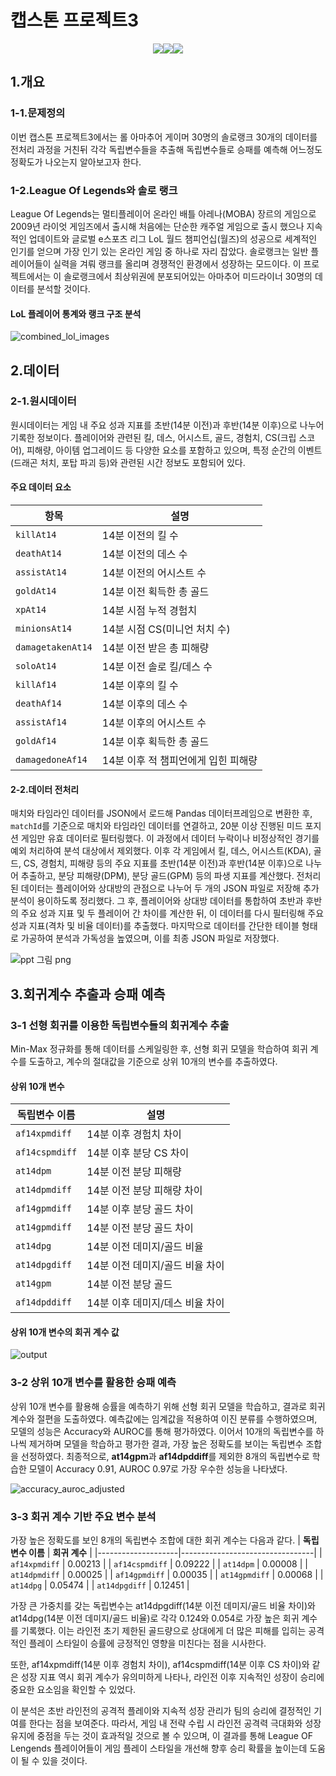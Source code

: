 # 캡스톤 프로젝트3

<p align="center"><img src="https://img.shields.io/badge/python-%233776AB.svg?&style=for-the-badge&logo=python&logoColor=white" /><img src="https://img.shields.io/badge/pytorch-%23EE4C2C.svg?&style=for-the-badge&logo=pytorch&logoColor=white" /><img src="https://img.shields.io/badge/pycharm-%23000000.svg?&style=for-the-badge&logo=pycharm&logoColor=white" /><p>

## 1.개요
### 1-1.문제정의
이번 캡스톤 프로젝트3에서는 롤 아마추어 게이머 30명의 솔로랭크 30개의 데이터를 전처리 과정을
거친뒤 각각 독립변수들을 추출해 독립변수들로 승패를 예측해 어느정도 정확도가 나오는지 알아보고자 한다.

### 1-2.League Of Legends와 솔로 랭크
League Of Legends는 멀티플레이어 온라인 배틀 아레나(MOBA) 장르의 게임으로 2009년 라이엇 게임즈에서 출시해 처음에는 단순한 캐주얼 게임으로 출시 했으나 지속적인 업데이트와 글로벌 e스포츠 리그 LoL 월드 챔피언십(월즈)의 성공으로 세계적인 인기를 얻으며 가장 인기 있는 온라인 게임 중 하나로 자리 잡았다.
솔로랭크는 일반 플레이어들이 실력을 겨뤄 랭크를 올리며 경쟁적인 환경에서 성장하는 모드이다. 이 프로젝트에서는 이 솔로랭크에서 최상위권에 분포되어있는 아마추어 미드라이너 30명의 데이터를 분석할 것이다.
#### LoL 플레이어 통계와 랭크 구조 분석
![combined_lol_images](https://github.com/user-attachments/assets/306f28dd-604f-47bb-ae19-e1a1be9f5bf3)

## 2.데이터
### 2-1.원시데이터
원시데이터는 게임 내 주요 성과 지표를 초반(14분 이전)과 후반(14분 이후)으로 나누어 기록한 정보이다. 플레이어와 관련된 킬, 데스, 어시스트, 골드, 경험치, CS(크립 스코어), 피해량, 아이템 업그레이드 등 다양한 요소를 포함하고 있으며, 특정 순간의 이벤트(드래곤 처치, 포탑 파괴 등)와 관련된 시간 정보도 포함되어 있다.
#### 주요 데이터 요소

| **항목**         | **설명**                           |
|------------------|-----------------------------------|
| `killAt14`       | 14분 이전의 킬 수                   |
| `deathAt14`      | 14분 이전의 데스 수                 |
| `assistAt14`     | 14분 이전의 어시스트 수             |
| `goldAt14`       | 14분 이전 획득한 총 골드            |
| `xpAt14`         | 14분 시점 누적 경험치               |
| `minionsAt14`    | 14분 시점 CS(미니언 처치 수)        |
| `damagetakenAt14`| 14분 이전 받은 총 피해량             |
| `soloAt14`       | 14분 이전 솔로 킬/데스 수             |
| `killAf14`       | 14분 이후의 킬 수                   |
| `deathAf14`      | 14분 이후의 데스 수                    |
| `assistAf14`     | 14분 이후의 어시스트 수               |
| `goldAf14`       | 14분 이후 획득한 총 골드            |
| `damagedoneAf14` | 14분 이후 적 챔피언에게 입힌 피해량  |

#### 2-2.데이터 전처리
매치와 타임라인 데이터를 JSON에서 로드해 Pandas 데이터프레임으로 변환한 후, `matchId`를 기준으로 매치와 타임라인 데이터를 연결하고, 20분 이상 진행된 미드 포지션 게임만 유효 데이터로 필터링했다. 이 과정에서 데이터 누락이나 비정상적인 경기를 예외 처리하여 분석 대상에서 제외했다. 이후 각 게임에서 킬, 데스, 어시스트(KDA), 골드, CS, 경험치, 피해량 등의 주요 지표를 초반(14분 이전)과 후반(14분 이후)으로 나누어 추출하고, 분당 피해량(DPM), 분당 골드(GPM) 등의 파생 지표를 계산했다. 전처리된 데이터는 플레이어와 상대방의 관점으로 나누어 두 개의 JSON 파일로 저장해 추가 분석이 용이하도록 정리했다.
그 후, 플레이어와 상대방 데이터를 통합하여 초반과 후반의 주요 성과 지표 및 두 플레이어 간 차이를 계산한 뒤, 이 데이터를 다시 필터링해 주요 성과 지표(격차 및 비율 데이터)를 추출했다. 마지막으로 데이터를 간단한 테이블 형태로 가공하여 분석과 가독성을 높였으며, 이를 최종 JSON 파일로 저장했다.


![ppt 그림 png](https://github.com/user-attachments/assets/b5cb799c-7100-40b6-a35c-5b6c74cc89ab)


## 3.회귀계수 추출과 승패 예측
### 3-1 선형 회귀를 이용한 독립변수들의 회귀계수 추출
Min-Max 정규화를 통해 데이터를 스케일링한 후, 선형 회귀 모델을 학습하여 회귀 계수를 도출하고, 계수의 절대값을 기준으로 상위 10개의 변수를 추출하였다.

#### 상위 10개 변수

| **독립변수 이름**   | **설명**                         |
|--------------------|---------------------------------|
| `af14xpmdiff`      | 14분 이후 경험치 차이              |
| `af14cspmdiff`     | 14분 이후 분당 CS 차이                 |
| `at14dpm`          | 14분 이전 분당 피해량                  |
| `at14dpmdiff`      | 14분 이전 분당 피해량 차이              |
| `af14gpmdiff`      | 14분 이후 분당 골드 차이               |
| `at14gpmdiff`      | 14분 이전 분당 골드 차이               |
| `at14dpg`          | 14분 이전 데미지/골드 비율             |
| `at14dpgdiff`      | 14분 이전 데미지/골드 비율 차이         |
| `at14gpm`          | 14분 이전 분당 골드                    |
| `af14dpddiff`      | 14분 이후 데미지/데스 비율 차이         |

#### 상위 10개 변수의 회귀 계수 값

![output](https://github.com/user-attachments/assets/63d26f8a-4fe8-40e3-baef-c08cc660b737)

### 3-2 상위 10개 변수를 활용한 승패 예측
상위 10개 변수를 활용해 승률을 예측하기 위해 선형 회귀 모델을 학습하고, 결과로 회귀 계수와 절편을 도출하였다. 예측값에는 임계값을 적용하여 이진 분류를 수행하였으며, 모델의 성능은 Accuracy와 AUROC를 통해 평가하였다. 이어서 10개의 독립변수를 하나씩 제거하며 모델을 학습하고 평가한 결과, 가장 높은 정확도를 보이는 독립변수 조합을 선정하였다. 최종적으로, **at14gpm**과 **af14dpddiff**를 제외한 8개의 독립변수로 학습한 모델이 Accuracy 0.91, AUROC 0.97로 가장 우수한 성능을 나타냈다.

![accuracy_auroc_adjusted](https://github.com/user-attachments/assets/c318c4eb-5715-4c16-b2c6-d850cbb538fa)

### 3-3 회귀 계수 기반 주요 변수 분석
가장 높은 정확도를 보인 8개의 독립변수 조합에 대한 회귀 계수는 다음과 같다.
| **독립변수 이름**   | **회귀 계수**        |
|--------------------|---------------------------------|
| `af14xpmdiff`      | 0.00213            |
| `af14cspmdiff`     | 0.09222          |
| `at14dpm`          | 0.00008                 |
| `at14dpmdiff`      | 0.00025       |
| `af14gpmdiff`      | 0.00035          |
| `at14gpmdiff`      | 0.00068             |
| `at14dpg`          | 0.05474           |
| `at14dpgdiff`      | 0.12451        |

가장 큰 가중치를 갖는 독립변수는 at14dpgdiff(14분 이전 데미지/골드 비율 차이)와 at14dpg(14분 이전 데미지/골드 비율)로 각각 0.124와 0.054로 가장 높은 회귀 계수를 기록했다. 이는 라인전 초기 제한된 골드량으로 상대에게 더 많은 피해를 입히는 공격적인 플레이 스타일이 승률에 긍정적인 영향을 미친다는 점을 시사한다.

또한, af14xpmdiff(14분 이후 경험치 차이), af14cspmdiff(14분 이후 CS 차이)와 같은 성장 지표 역시 회귀 계수가 유의미하게 나타나, 라인전 이후 지속적인 성장이 승리에 중요한 요소임을 확인할 수 있었다.

이 분석은 초반 라인전의 공격적 플레이와 지속적 성장 관리가 팀의 승리에 결정적인 기여를 한다는 점을 보여준다. 따라서, 게임 내 전략 수립 시 라인전 공격력 극대화와 성장 유지에 중점을 두는 것이 효과적일 것으로 볼 수 있으며, 이 결과를 통해 League OF Lengends 플레이어들이 게임 플레이 스타일을 개선해 향후 승리 확률을 높이는데 도움이 될 수 있을 것이다.
